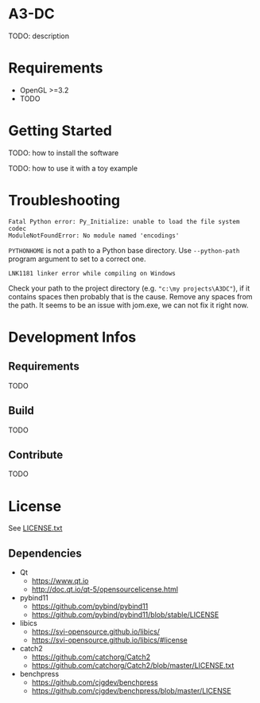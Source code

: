 # A3-DC
TODO: description

# Requirements

* OpenGL >=3.2
* TODO

# Getting Started
TODO: how to install the software

TODO: how to use it with a toy example

# Troubleshooting

	Fatal Python error: Py_Initialize: unable to load the file system codec
	ModuleNotFoundError: No module named 'encodings'
	
`PYTHONHOME` is not a path to a Python base directory. Use `--python-path` program argument to set to a correct one.

	LNK1181 linker error while compiling on Windows
	
Check your path to the project directory (e.g. `"c:\my projects\A3DC"`), if it contains spaces then probably that is the cause. Remove any spaces from the path. It seems to be an issue with jom.exe, we can not fix it right now.

# Development Infos

## Requirements
TODO
## Build
TODO
## Contribute
TODO

# License

See [LICENSE.txt](LICENSE.txt)

## Dependencies

* Qt
	* https://www.qt.io
	* http://doc.qt.io/qt-5/opensourcelicense.html
* pybind11
	* https://github.com/pybind/pybind11
	* https://github.com/pybind/pybind11/blob/stable/LICENSE
* libics
	* https://svi-opensource.github.io/libics/
	* https://svi-opensource.github.io/libics/#license
* catch2
	* https://github.com/catchorg/Catch2
	* https://github.com/catchorg/Catch2/blob/master/LICENSE.txt
* benchpress
	* https://github.com/cjgdev/benchpress
	* https://github.com/cjgdev/benchpress/blob/master/LICENSE
